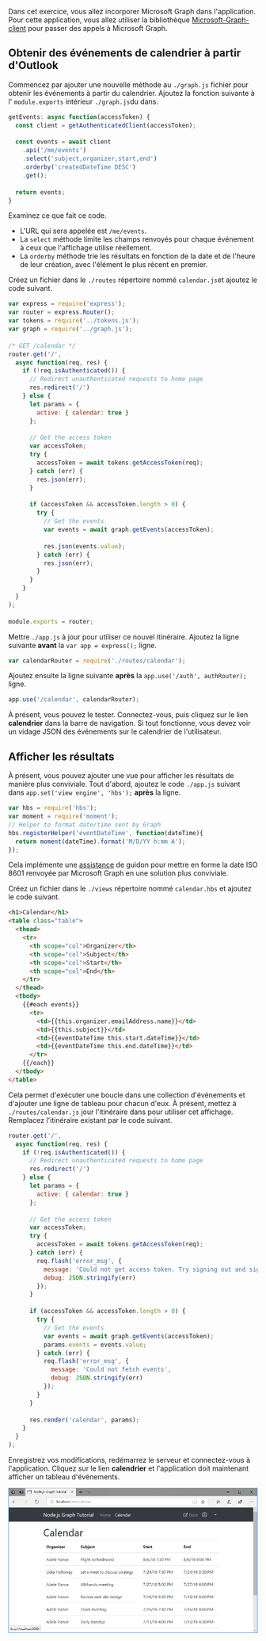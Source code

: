 <!-- markdownlint-disable MD002 MD041 -->

Dans cet exercice, vous allez incorporer Microsoft Graph dans l'application. Pour cette application, vous allez utiliser la bibliothèque [Microsoft-Graph-client](https://github.com/microsoftgraph/msgraph-sdk-javascript) pour passer des appels à Microsoft Graph.

## <a name="get-calendar-events-from-outlook"></a>Obtenir des événements de calendrier à partir d'Outlook

Commencez par ajouter une nouvelle méthode au `./graph.js` fichier pour obtenir les événements à partir du calendrier. Ajoutez la fonction suivante à l' `module.exports` intérieur `./graph.js`du dans.

```js
getEvents: async function(accessToken) {
  const client = getAuthenticatedClient(accessToken);

  const events = await client
    .api('/me/events')
    .select('subject,organizer,start,end')
    .orderby('createdDateTime DESC')
    .get();

  return events;
}
```

Examinez ce que fait ce code.

- L'URL qui sera appelée est `/me/events`.
- La `select` méthode limite les champs renvoyés pour chaque événement à ceux que l'affichage utilise réellement.
- La `orderby` méthode trie les résultats en fonction de la date et de l'heure de leur création, avec l'élément le plus récent en premier.

Créez un fichier dans le `./routes` répertoire nommé `calendar.js`et ajoutez le code suivant.

```js
var express = require('express');
var router = express.Router();
var tokens = require('../tokens.js');
var graph = require('../graph.js');

/* GET /calendar */
router.get('/',
  async function(req, res) {
    if (!req.isAuthenticated()) {
      // Redirect unauthenticated requests to home page
      res.redirect('/')
    } else {
      let params = {
        active: { calendar: true }
      };

      // Get the access token
      var accessToken;
      try {
        accessToken = await tokens.getAccessToken(req);
      } catch (err) {
        res.json(err);
      }

      if (accessToken && accessToken.length > 0) {
        try {
          // Get the events
          var events = await graph.getEvents(accessToken);

          res.json(events.value);
        } catch (err) {
          res.json(err);
        }
      }
    }
  }
);

module.exports = router;
```

Mettre `./app.js` à jour pour utiliser ce nouvel itinéraire. Ajoutez la ligne suivante **avant** la `var app = express();` ligne.

```js
var calendarRouter = require('./routes/calendar');
```

Ajoutez ensuite la ligne suivante **après** la `app.use('/auth', authRouter);` ligne.

```js
app.use('/calendar', calendarRouter);
```

À présent, vous pouvez le tester. Connectez-vous, puis cliquez sur le lien **calendrier** dans la barre de navigation. Si tout fonctionne, vous devez voir un vidage JSON des événements sur le calendrier de l'utilisateur.

## <a name="display-the-results"></a>Afficher les résultats

À présent, vous pouvez ajouter une vue pour afficher les résultats de manière plus conviviale. Tout d'abord, ajoutez le code `./app.js` suivant dans `app.set('view engine', 'hbs');` **après** la ligne.

```js
var hbs = require('hbs');
var moment = require('moment');
// Helper to format date/time sent by Graph
hbs.registerHelper('eventDateTime', function(dateTime){
  return moment(dateTime).format('M/D/YY h:mm A');
});
```

Cela implémente une [assistance](http://handlebarsjs.com/#helpers) de guidon pour mettre en forme la date ISO 8601 renvoyée par Microsoft Graph en une solution plus conviviale.

Créez un fichier dans le `./views` répertoire nommé `calendar.hbs` et ajoutez le code suivant.

```html
<h1>Calendar</h1>
<table class="table">
  <thead>
    <tr>
      <th scope="col">Organizer</th>
      <th scope="col">Subject</th>
      <th scope="col">Start</th>
      <th scope="col">End</th>
    </tr>
  </thead>
  <tbody>
    {{#each events}}
      <tr>
        <td>{{this.organizer.emailAddress.name}}</td>
        <td>{{this.subject}}</td>
        <td>{{eventDateTime this.start.dateTime}}</td>
        <td>{{eventDateTime this.end.dateTime}}</td>
      </tr>
    {{/each}}
  </tbody>
</table>
```

Cela permet d'exécuter une boucle dans une collection d'événements et d'ajouter une ligne de tableau pour chacun d'eux. À présent, mettez à `./routes/calendar.js` jour l'itinéraire dans pour utiliser cet affichage. Remplacez l'itinéraire existant par le code suivant.

```js
router.get('/',
  async function(req, res) {
    if (!req.isAuthenticated()) {
      // Redirect unauthenticated requests to home page
      res.redirect('/')
    } else {
      let params = {
        active: { calendar: true }
      };

      // Get the access token
      var accessToken;
      try {
        accessToken = await tokens.getAccessToken(req);
      } catch (err) {
        req.flash('error_msg', {
          message: 'Could not get access token. Try signing out and signing in again.',
          debug: JSON.stringify(err)
        });
      }

      if (accessToken && accessToken.length > 0) {
        try {
          // Get the events
          var events = await graph.getEvents(accessToken);
          params.events = events.value;
        } catch (err) {
          req.flash('error_msg', {
            message: 'Could not fetch events',
            debug: JSON.stringify(err)
          });
        }
      }

      res.render('calendar', params);
    }
  }
);
```

Enregistrez vos modifications, redémarrez le serveur et connectez-vous à l'application. Cliquez sur le lien **calendrier** et l'application doit maintenant afficher un tableau d'événements.

![Capture d'écran du tableau des événements](./images/add-msgraph-01.png)
